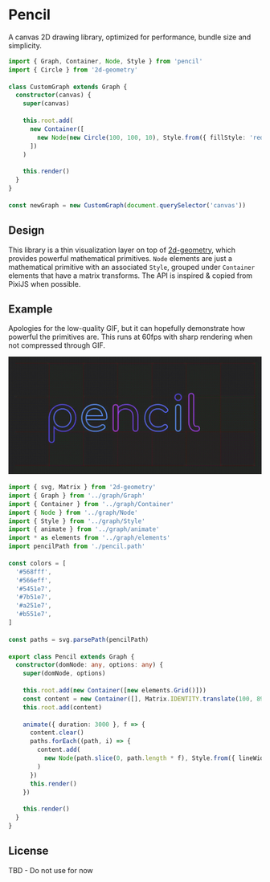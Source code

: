 # Pencil

A canvas 2D drawing library, optimized for performance, bundle size and simplicity.

```typescript
import { Graph, Container, Node, Style } from 'pencil'
import { Circle } from '2d-geometry'

class CustomGraph extends Graph {
  constructor(canvas) {
    super(canvas)

    this.root.add(
      new Container([
        new Node(new Circle(100, 100, 10), Style.from({ fillStyle: 'red' }))
      ])
    )

    this.render()
  }
}

const newGraph = new CustomGraph(document.querySelector('canvas'))
```

## Design

This library is a thin visualization layer on top of [2d-geometry](https://github.com/romgrk/2d-geometry), which provides powerful mathematical primitives. `Node` elements are just a mathematical primitive with an associated `Style`, grouped under `Container` elements that have a matrix transforms. The API is inspired & copied from PixiJS when possible.

## Example

Apologies for the low-quality GIF, but it can hopefully demonstrate how powerful the primitives are. This runs at 60fps with sharp rendering when not compressed through GIF.

![demo](./assets/pencil-demo.gif)

```typescript
import { svg, Matrix } from '2d-geometry'
import { Graph } from '../graph/Graph'
import { Container } from '../graph/Container'
import { Node } from '../graph/Node'
import { Style } from '../graph/Style'
import { animate } from '../graph/animate'
import * as elements from '../graph/elements'
import pencilPath from './pencil.path'

const colors = [
  '#568fff',
  '#566eff',
  '#5451e7',
  '#7b51e7',
  '#a251e7',
  '#b551e7',
]

const paths = svg.parsePath(pencilPath)

export class Pencil extends Graph {
  constructor(domNode: any, options: any) {
    super(domNode, options)

    this.root.add(new Container([new elements.Grid()]))
    const content = new Container([], Matrix.IDENTITY.translate(100, 89))
    this.root.add(content)

    animate({ duration: 3000 }, f => {
      content.clear()
      paths.forEach((path, i) => {
        content.add(
          new Node(path.slice(0, path.length * f), Style.from({ lineWidth: 3, strokeStyle: colors[i % colors.length] }))
        )
      })
      this.render()
    })

    this.render()
  }
}
```

## License

TBD - Do not use for now
